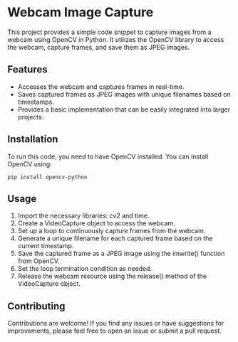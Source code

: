 # Webcam Image Capture
This project provides a simple code snippet to capture images from a webcam using OpenCV in Python. It utilizes the OpenCV library to access the webcam, capture frames, and save them as JPEG images.

## Features
- Accesses the webcam and captures frames in real-time.
- Saves captured frames as JPEG images with unique filenames based on timestamps.
- Provides a basic implementation that can be easily integrated into larger projects.

## Installation
To run this code, you need to have OpenCV installed. You can install OpenCV using:
 
```
pip install opencv-python
```

## Usage
1. Import the necessary libraries: cv2 and time.
2. Create a VideoCapture object to access the webcam.
3. Set up a loop to continuously capture frames from the webcam.
4. Generate a unique filename for each captured frame based on the current timestamp.
5. Save the captured frame as a JPEG image using the imwrite() function from OpenCV.
6. Set the loop termination condition as needed.
7. Release the webcam resource using the release() method of the VideoCapture object.


## Contributing
Contributions are welcome! If you find any issues or have suggestions for improvements, please feel free to open an issue or submit a pull request.